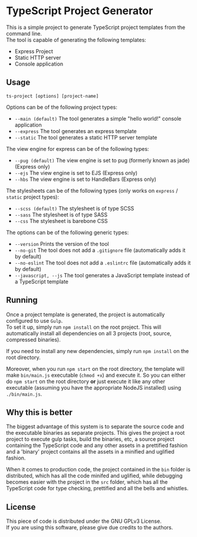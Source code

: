# TypeScript Project Generator

This is a simple project to generate TypeScript project templates from the command line.  
The tool is capable of generating the following templates:

* Express Project
* Static HTTP server
* Console application

## Usage

`ts-project [options] [project-name]`

Options can be of the following project types:

* `--main (default)` The tool generates a simple "hello world!" console application
* `--express` The tool generates an express template
* `--static` The tool generates a static HTTP server template

The view engine for express can be of the following types:

* `--pug (default)` The view engine is set to pug (formerly known as jade)(Express only)
* `--ejs` The view engine is set to EJS (Express only)
* `--hbs` The view engine is set to HandleBars (Express only)

The stylesheets can be of the following types (only works on `express` / `static` project types):

* `--scss (default)` The stylesheet is of type SCSS
* `--sass` The stylesheet is of type SASS
* `--css` The stylesheet is barebone CSS

The options can be of the following generic types:

* `--version` Prints the version of the tool
* `--no-git` The tool does not add a `.gitignore` file (automatically adds it by default)
* `--no-eslint` The tool does not add a `.eslintrc` file (automatically adds it by default)
* `--javascript, --js` The tool generates a JavaScript template instead of a TypeScript template

## Running

Once a project template is generated, the project is automatically configured to use `Gulp`.  
To set it up, simply run `npm install` on the root project. This will automatically install all dependencies on all 3 projects (root, source, compressed binaries).

If you need to install any new dependencies, simply run `npm install` on the root directory.

Moreover, when you run `npm start` on the root directory, the template will make `bin/main.js` executable (`chmod +x`) and execute it. So you can either do `npm start` on the root directory __or__ just execute it like any other executable (assuming you have the appropriate NodeJS installed) using `./bin/main.js`.

## Why this is better

The biggest advantage of this system is to separate the source code and the executable binaries as separate projects. This gives the project a root project to execute gulp tasks, build the binaries, etc, a source project containing the TypeScript code and any other assets in a prettified fashion and a 'binary' project contains all the assets in a minified and uglified fashion.

When it comes to production code, the project contained in the `bin` folder is distributed, which has all the code minifed and uglified, while debugging becomes easier with the project in the `src` folder, which has all the TypeScript code for type checking, prettified and all the bells and whistles.

## License

This piece of code is distributed under the GNU GPLv3 License.  
If you are using this software, please give due credits to the authors.